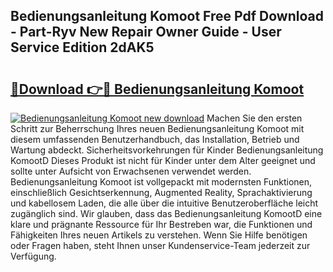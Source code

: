 ## Bedienungsanleitung Komoot Free Pdf Download - Part-Ryv New Repair Owner Guide - User Service Edition 2dAK5

# <h2><a href="http://df61vb.blite.top/?on=Bedienungsanleitung+Komoot">🔗Download 👉🔴 Bedienungsanleitung Komoot</a></h2>

[![Bedienungsanleitung Komoot new download](https://i.imgur.com/lujVjoI.png)](http://df61vb.blite.top/?on=Bedienungsanleitung+Komoot)
Machen Sie den ersten Schritt zur Beherrschung Ihres neuen Bedienungsanleitung Komoot mit diesem umfassenden Benutzerhandbuch, das Installation, Betrieb und Wartung abdeckt. Sicherheitsvorkehrungen für Kinder Bedienungsanleitung KomootD Dieses Produkt ist nicht für Kinder unter dem Alter geeignet und sollte unter Aufsicht von Erwachsenen verwendet werden. Bedienungsanleitung Komoot ist vollgepackt mit modernsten Funktionen, einschließlich Gesichtserkennung, Augmented Reality, Sprachaktivierung und kabellosem Laden, die alle über die intuitive Benutzeroberfläche leicht zugänglich sind. Wir glauben, dass das Bedienungsanleitung KomootD eine klare und prägnante Ressource für Ihr Bestreben war, die Funktionen und Fähigkeiten Ihres neuen Artikels zu verstehen. Wenn Sie Hilfe benötigen oder Fragen haben, steht Ihnen unser Kundenservice-Team jederzeit zur Verfügung.
